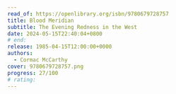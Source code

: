 ```yaml
---
read_of: https://openlibrary.org/isbn/9780679728757
title: Blood Meridian
subtitle: The Evening Redness in the West
date: 2024-05-15T22:40:04+0800
# end:
release: 1985-04-15T12:00:00+0000
authors:
  - Cormac McCarthy
cover: 9780679728757.png
progress: 27/100
# rating:
---
```

